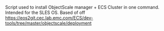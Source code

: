 Script used to install ObjectScale manager + ECS Cluster in one command.
Intended for the SLES OS.
Based of off https://eos2git.cec.lab.emc.com/ECS/dev-tools/tree/master/objectscale/deployment
